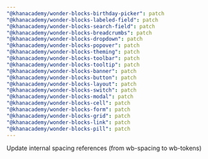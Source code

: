 ```yaml
---
"@khanacademy/wonder-blocks-birthday-picker": patch
"@khanacademy/wonder-blocks-labeled-field": patch
"@khanacademy/wonder-blocks-search-field": patch
"@khanacademy/wonder-blocks-breadcrumbs": patch
"@khanacademy/wonder-blocks-dropdown": patch
"@khanacademy/wonder-blocks-popover": patch
"@khanacademy/wonder-blocks-theming": patch
"@khanacademy/wonder-blocks-toolbar": patch
"@khanacademy/wonder-blocks-tooltip": patch
"@khanacademy/wonder-blocks-banner": patch
"@khanacademy/wonder-blocks-button": patch
"@khanacademy/wonder-blocks-layout": patch
"@khanacademy/wonder-blocks-switch": patch
"@khanacademy/wonder-blocks-modal": patch
"@khanacademy/wonder-blocks-cell": patch
"@khanacademy/wonder-blocks-form": patch
"@khanacademy/wonder-blocks-grid": patch
"@khanacademy/wonder-blocks-link": patch
"@khanacademy/wonder-blocks-pill": patch
---
```


Update internal spacing references (from wb-spacing to wb-tokens)
